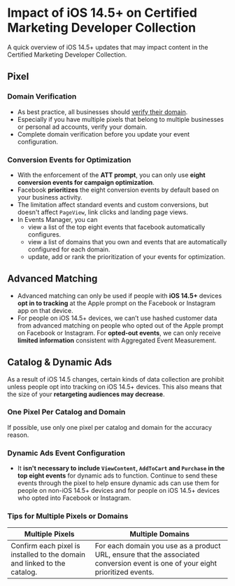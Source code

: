 # Impact of iOS 14.5+ on Certified Marketing Developer Collection 

A quick overview of iOS 14.5+ updates that may impact content in the Certified Marketing Developer Collection.

## Pixel
### Domain Verification
- As best practice, all businesses should [verify their domain](https://developers.facebook.com/docs/sharing/domain-verification).
- Especially if you have multiple pixels that belong to multiple businesses or personal ad accounts, verify your domain.
- Complete domain verification before you update your event configuration.

### Conversion Events for Optimization
- With the enforcement of the **ATT prompt**, you can only use **eight conversion events for campaign optimization**.
- Facebook **prioritizes** the eight conversion events by default based on your business activity.
- The limitation affect standard events and custom conversions, but doesn't affect `PageView`, link clicks and landing page views.
- In Events Manager, you can
  - view a list of the top eight events that facebook automatically configures.
  - view a list of domains that you own and events that are automatically configured for each domain.
  - update, add or rank the prioritization of your events for optimization.

## Advanced Matching
- Advanced matching can only be used if people with **iOS 14.5+** devices **opt in to tracking** at the Apple prompt on the Facebook or Instagram app on that device.
- For people on iOS 14.5+ devices, we can’t use hashed customer data from advanced matching on people who opted out of the Apple prompt on Facebook or Instagram. For **opted-out events**, we can only receive **limited information** consistent with Aggregated Event Measurement.

## Catalog & Dynamic Ads
As a result of iOS 14.5 changes, certain kinds of data collection are prohibit unless people opt into tracking on iOS 14.5+ devices. This also means that the size of your **retargeting audiences may decrease**.

### One Pixel Per Catalog and Domain
If possible, use only one pixel per catalog and domain for the accuracy reason.

### Dynamic Ads Event Configuration
- It **isn't necessary to include `ViewContent`, `AddToCart` and `Purchase` in the top eight events** for dynamic ads to function. Continue to send these events through the pixel to help ensure dynamic ads can use them for people on non-iOS 14.5+ devices and for people on iOS 14.5+ devices who opted into Facebook or Instagram.

### Tips for Multiple Pixels or Domains
| Multiple Pixels | Multiple Domains |
| - | - |
| Confirm each pixel is installed to the domain and linked to the catalog. | For each domain you use as a product URL, ensure that the associated conversion event is one of your eight prioritized events. |
